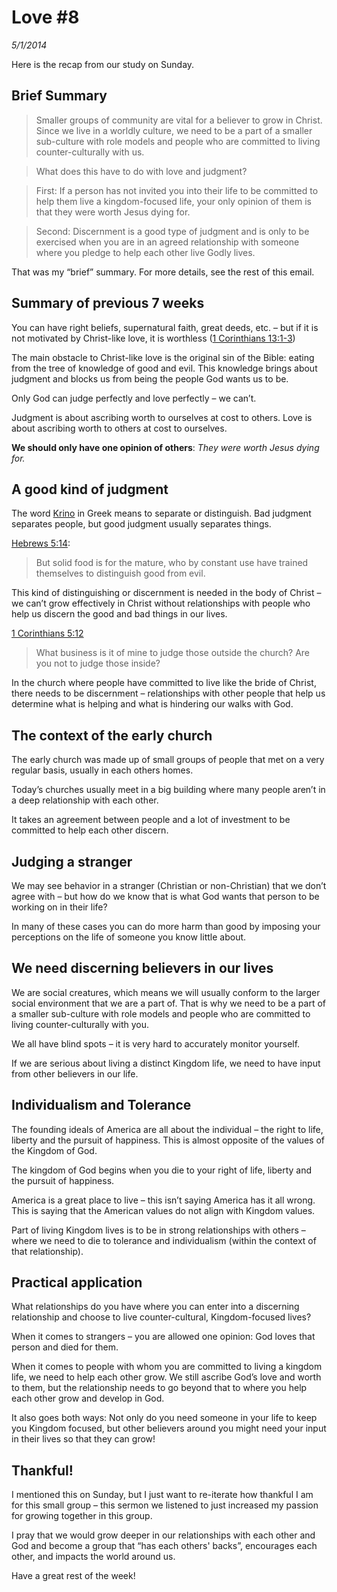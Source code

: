 # Love #8
*5/1/2014*

<!-- -->

Here is the recap from our study on Sunday.  

## Brief Summary

> Smaller groups of community are vital for a believer to grow in Christ.  Since we live in a worldly culture, we need to be a part of a smaller sub-culture with role models and people who are committed to living counter-culturally with us.

> What does this have to do with love and judgment? 

> First: If a person has not invited you into their life to be committed to help them live a kingdom-focused life, your only opinion of them is that they were worth Jesus dying for. 

> Second: Discernment is a good type of judgment and is only to be exercised when you are in an agreed relationship with someone where you pledge to help each other live Godly lives.

 

That was my “brief” summary.  For more details, see the rest of this email.

## Summary of previous 7 weeks

You can have right beliefs, supernatural faith, great deeds, etc. – but if it is not motivated by Christ-like love, it is worthless ([1 Corinthians 13:1-3](https://www.biblegateway.com/passage/?search=1+Corinthians+13%3A1-3&version=NASB))

The main obstacle to Christ-like love is the original sin of the Bible: eating from the tree of knowledge of good and evil.  This knowledge brings about judgment and blocks us from being the people God wants us to be.  

Only God can judge perfectly and love perfectly – we can’t.

Judgment is about ascribing worth to ourselves at cost to others.  Love is about ascribing worth to others at cost to ourselves.

**We should only have one opinion of others**: *They were worth Jesus dying for.*

## A good kind of judgment

The word [Krino](http://biblehub.com/greek/2919.htm) in Greek means to separate or distinguish.  Bad judgment separates people, but good judgment usually separates things.

[Hebrews 5:14](https://www.biblegateway.com/passage/?search=Hebrews+5%3A14&version=NASB): 

> But solid food is for the mature, who by constant use have trained themselves to distinguish good from evil.

This kind of distinguishing or discernment is needed in the body of Christ – we can’t grow effectively in Christ without relationships with people who help us discern the good and bad things in our lives.

[1 Corinthians 5:12](https://www.biblegateway.com/passage/?search=1+Corinthians+5%3A12&version=NASB)

> What business is it of mine to judge those outside the church? Are you not to judge those inside?

In the church where people have committed to live like the bride of Christ, there needs to be discernment – relationships with other people that help us determine what is helping and what is hindering our walks with God.


## The context of the early church

The early church was made up of small groups of people that met on a very regular basis, usually in each others homes.

Today’s churches usually meet in a big building where many people aren’t in a deep relationship with each other.

It takes an agreement between people and a lot of investment to be committed to help each other discern.


## Judging a stranger

We may see behavior in a stranger (Christian or non-Christian) that we don’t agree with – but how do we know that is what God wants that person to be working on in their life?

In many of these cases you can do more harm than good by imposing your perceptions on the life of someone you know little about.

## We need discerning believers in our lives

We are social creatures, which means we will usually conform to the larger social environment that we are a part of.  That is why we need to be a part of a smaller sub-culture with role models and people who are committed to living counter-culturally with you.

We all have blind spots – it is very hard to accurately monitor yourself.

 If we are serious about living a distinct Kingdom life, we need to have input from other believers in our life.

## Individualism and Tolerance

The founding ideals of America are all about the individual – the right to life, liberty and the pursuit of happiness.  This is almost opposite of the values of the Kingdom of God.

The kingdom of God begins when you die to your right of life, liberty and the pursuit of happiness.

America is a great place to live – this isn’t saying America has it all wrong.  This is saying that the American values do not align with Kingdom values.

Part of living Kingdom lives is to be in strong relationships with others – where we need to die to tolerance and individualism (within the context of that relationship).


## Practical application

What relationships do you have where you can enter into a discerning relationship and choose to live counter-cultural, Kingdom-focused lives?

When it comes to strangers – you are allowed one opinion: God loves that person and died for them.

When it comes to people with whom you are committed to living a kingdom life, we need to help each other grow.  We still ascribe God’s love and worth to them, but the relationship needs to go beyond that to where you help each other grow and develop in God.

It also goes both ways: Not only do you need someone in your life to keep you Kingdom focused, but other believers around you might need your input in their lives so that they can grow!

 
## Thankful!

I mentioned this on Sunday, but I just want to re-iterate how thankful I am for this small group – this sermon we listened to just increased my passion for growing together in this group.  

I pray that we would grow deeper in our relationships with each other and God and become a group that “has each others' backs”, encourages each other, and impacts the world around us.

Have a great rest of the week!

